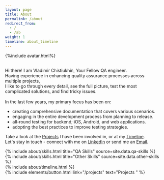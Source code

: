 ```yaml
---
layout: page
title: About
permalink: /about
redirect_from:
  - /
  - /ab
weight: 1
timeline: about_timeline
---
```


{%include avatar.html%}

<br>Hi there! I am Vladimir Chistiukhin, Your Fellow QA engineer. 
<br>Having experience in enhancing quality assurance processes across multiple projects,<br> I like to go through every detail, see the full picture, test the most complicated solutions, and find tricky issues.<br><br> In the last few years, my primary focus has been on: 
 - creating comprehensive documentation that covers various scenarios.
 - engaging in the entire development process from planning to release.  
 - all-round testing for backend; iOS, Android, and web applications.
 - adopting the best practices to improve testing strategies.

Take a look at the <a href="/projects" class="grey-link">Projects</a> I have been involved in, or at my <a href="/timeline" class="grey-link">Timeline</a>.<br>
Let's stay in touch - connect with me on <a href="https://www.linkedin.com/in/vladimir-chistiukhin" class="grey-link">LinkedIn</a> or send me an <a href="mailto:vchistiukhin@gmail.com" class="grey-link">Email</a>.

<div class="row">
{% include about/skills.html title="QA Skills" source=site.data.qa-skills %}
{% include about/skills.html title="Other Skills" source=site.data.other-skills %}
</div>

<div class="row">
{% include about/timeline.html %}
</div>

<div class="buttons-container text-center">
  {% include elements/button.html link="/projects" text="Projects <i class='fas fa-arrow-right'></i> " %}
</div>